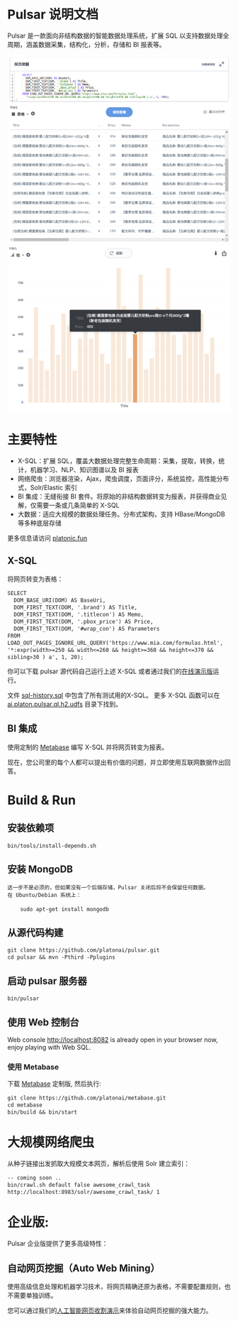 Pulsar 说明文档
===================
Pulsar 是一款面向非结构数据的智能数据处理系统，扩展 SQL 以支持数据处理全周期，涵盖数据采集，结构化，分析，存储和 BI 报表等。

![产品截图](docs/res/pulsar-product-screenshot-1.png)
![产品截图](docs/res/pulsar-product-screenshot-2.png)

# 主要特性
- X-SQL：扩展 SQL，覆盖大数据处理完整生命周期：采集，提取，转换，统计，机器学习、NLP、知识图谱以及 BI 报表
- 网络爬虫：浏览器渲染，Ajax，爬虫调度，页面评分，系统监控，高性能分布式，Solr/Elastic 索引
- BI 集成：无缝衔接 BI 套件。将原始的非结构数据转变为报表，并获得商业见解，仅需要一条或几条简单的 X-SQL
- 大数据：适应大规模的数据处理任务。分布式架构，支持 HBase/MongoDB 等多种底层存储

更多信息请访问 [platonic.fun](http://platonic.fun)

## X-SQL
将网页转变为表格：

    SELECT
      DOM_BASE_URI(DOM) AS BaseUri,
      DOM_FIRST_TEXT(DOM, '.brand') AS Title,
      DOM_FIRST_TEXT(DOM, '.titlecon') AS Memo,
      DOM_FIRST_TEXT(DOM, '.pbox_price') AS Price,
      DOM_FIRST_TEXT(DOM, '#wrap_con') AS Parameters
    FROM LOAD_OUT_PAGES_IGNORE_URL_QUERY('https://www.mia.com/formulas.html', '*:expr(width>=250 && width<=260 && height>=360 && height<=370 && sibling>30 ) a', 1, 20);

你可以下载 pulsar 源代码自己运行上述 X-SQL 或者通过我们的[在线演示版](http://bi.platonic.fun/question/65)运行。

文件 [sql-history.sql](https://github.com/platonai/pulsar/blob/master/sql-history.sql) 中包含了所有测试用的X-SQL。
更多 X-SQL 函数可以在 [ai.platon.pulsar.ql.h2.udfs](https://github.com/platonai/pulsar/tree/master/pulsar-ql-server/src/main/kotlin/fun/platonic/pulsar/ql/h2/udfs) 目录下找到。

## BI 集成
使用定制的 [Metabase](https://github.com/platonai/metabase) 编写 X-SQL 并将网页转变为报表。

现在，您公司里的每个人都可以提出有价值的问题，并立即使用互联网数据作出回答。

# Build & Run
## 安装依赖项
    bin/tools/install-depends.sh

## 安装 MongoDB
    这一步不是必须的，但如果没有一个后端存储，Pulsar 关闭后将不会保留任何数据。
    在 Ubuntu/Debian 系统上：

        sudo apt-get install mongodb

## 从源代码构建
    git clone https://github.com/platonai/pulsar.git
    cd pulsar && mvn -Pthird -Pplugins
## 启动 pulsar 服务器
    bin/pulsar
## 使用 Web 控制台
Web console [http://localhost:8082](http://localhost:8082) is already open in your browser now, enjoy playing with Web SQL.

### 使用 Metabase
下载 [Metabase](https://github.com/platonai/metabase) 定制版, 然后执行:

    git clone https://github.com/platonai/metabase.git
    cd metabase
    bin/build && bin/start

# 大规模网络爬虫
从种子链接出发抓取大规模文本网页，解析后使用 Solr 建立索引：

    -- coming soon ..
    bin/crawl.sh default false awesome_crawl_task http://localhost:8983/solr/awesome_crawl_task/ 1

# 企业版:

Pulsar 企业版提供了更多高级特性：

## 自动网页挖掘（Auto Web Mining）
使用高级信息处理和机器学习技术，将网页精确还原为表格，不需要配置规则，也不需要单独训练。

您可以通过我们的[人工智能网页收割演示](http://bi.platonic.fun/dashboard/20)来体验自动网页挖掘的强大能力。
